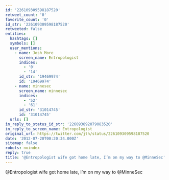 ```yaml
---
id: '226109309598187520'
retweet_count: '0'
favorite_count: '0'
id_str: '226109309598187520'
retweeted: false
entities:
  hashtags: []
  symbols: []
  user_mentions:
    - name: Josh More
      screen_name: Entropologist
      indices:
        - '0'
        - '14'
      id_str: '19469974'
      id: '19469974'
    - name: minnesec
      screen_name: minnesec
      indices:
        - '52'
        - '61'
      id_str: '31014745'
      id: '31014745'
  urls: []
in_reply_to_status_id_str: '226093892079083520'
in_reply_to_screen_name: Entropologist
original_url: https://twitter.com/jth/status/226109309598187520
date: '2012-07-20T00:20:34.000Z'
sitemap: false
robots: noindex
reply: true
title: '@Entropologist wife got home late, I’m on my way to @MinneSec'
---
```


@Entropologist wife got home late, I’m on my way to @MinneSec